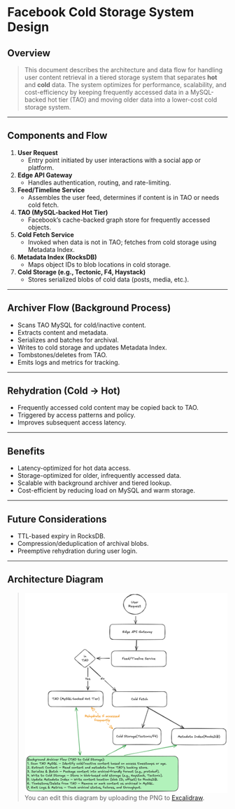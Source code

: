 # Facebook Cold Storage System Design

## Overview

> This document describes the architecture and data flow for handling user content retrieval in a tiered storage system that separates **hot** and **cold** data. The system optimizes for performance, scalability, and cost-efficiency by keeping frequently accessed data in a MySQL-backed hot tier (TAO) and moving older data into a lower-cost cold storage system.

---

## Components and Flow

1. **User Request**
   - Entry point initiated by user interactions with a social app or platform.
2. **Edge API Gateway**
   - Handles authentication, routing, and rate-limiting.
3. **Feed/Timeline Service**
   - Assembles the user feed, determines if content is in TAO or needs cold fetch.
4. **TAO (MySQL-backed Hot Tier)**
   - Facebook’s cache-backed graph store for frequently accessed objects.
5. **Cold Fetch Service**
   - Invoked when data is not in TAO; fetches from cold storage using Metadata Index.
6. **Metadata Index (RocksDB)**
   - Maps object IDs to blob locations in cold storage.
7. **Cold Storage (e.g., Tectonic, F4, Haystack)**
   - Stores serialized blobs of cold data (posts, media, etc.).

---

## Archiver Flow (Background Process)

- Scans TAO MySQL for cold/inactive content.
- Extracts content and metadata.
- Serializes and batches for archival.
- Writes to cold storage and updates Metadata Index.
- Tombstones/deletes from TAO.
- Emits logs and metrics for tracking.

---

## Rehydration (Cold → Hot)

- Frequently accessed cold content may be copied back to TAO.
- Triggered by access patterns and policy.
- Improves subsequent access latency.

---

## Benefits

- Latency-optimized for hot data access.
- Storage-optimized for older, infrequently accessed data.
- Scalable with background archiver and tiered lookup.
- Cost-efficient by reducing load on MySQL and warm storage.

---

## Future Considerations

- TTL-based expiry in RocksDB.
- Compression/deduplication of archival blobs.
- Preemptive rehydration during user login.

---

## Architecture Diagram

> ![Facebook Cold Storage System](facebook-cold-storage.excalidraw.png)
> You can edit this diagram by uploading the PNG to [Excalidraw](https://excalidraw.com).
